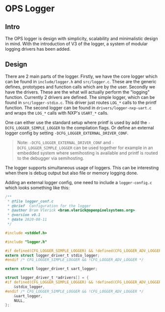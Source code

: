 # OPS Logger

## Intro

The OPS logger is design with simplicity, scalability and minimalistic design in mind. With the introduction of V3 of the logger, a system of modular logging drivers has been added.

## Design

There are 2 main parts of the logger. Firstly, we have the core logger which can be found in `include/logger.h` and `src/logger.c`. These are the generic defines, prototypes and function calls which are by the user.
Secondly we have the drivers. These are the what will actually perform the "logging" function. Currently 2 drivers are defined. The simple logger, which can be found in `src/logger-stdio.c`. This driver just routes `LOG_*` calls to the printf function.
The second logger can be found in `drivers/logger-nxp-uart.c` and wraps the `LOG_*` calls with NXP's `USART_*` calls.

One can either use the standard setup where printf is used by add the `-DCFG_LOGGER_SIMPLE_LOGGER` to the compilation flags. Or define an external logger config by setting `-DCFG_LOGGER_EXTERNAL_DRIVER_CONF`.

> Note: `-DCFG_LOGGER_EXTERNAL_DRIVER_CONF` and `-DCFG_LOGGER_SIMPLE_LOGGER` can be used together for example in an embedded system where semihosting is available and printf is routed to the debugger via semihosting.

The logger supports simultaneous usage of loggers. This can be interesting when there is debug output but also file or memory logging done.

Adding an external logger config, one need to include a `logger-config.c` which looks something like this:
```c
/**
 * @file logger_conf.c
 * @brief  Configuration for the logger
 * @author Bram Vlerick <bram.vlerick@openpixelsystems.org>
 * @version v0.1
 * @date 2020-08-11
 */

#include <stddef.h>

#include "logger.h"

#if defined(CFG_LOGGER_SIMPLE_LOGGER) && !defined(CFG_LOGGER_ADV_LOGGER)
extern struct logger_driver_t stdio_logger;
#endif /* CFG_LOGGER_SIMPLE_LOGGER && !CFG_LOGGER_ADV_LOGGER */

extern struct logger_driver_t uart_logger;

struct logger_driver_t *adrivers[] = {
#if defined(CFG_LOGGER_SIMPLE_LOGGER) && !defined(CFG_LOGGER_ADV_LOGGER)
	&stdio_logger,
#endif /* CFG_LOGGER_SIMPLE_LOGGER && !CFG_LOGGER_ADV_LOGGER */
	&uart_logger,
	NULL,
};
```
